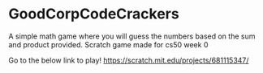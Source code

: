 # GoodCorpCodeCrackers
A simple math game where you will guess the numbers based on the sum and product provided. Scratch game made for cs50 week 0

Go to the below link to play!
https://scratch.mit.edu/projects/681115347/
